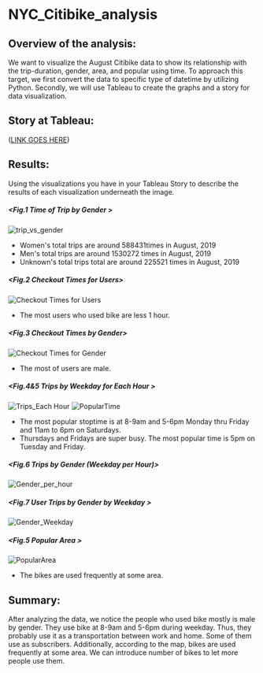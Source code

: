 # NYC_Citibike_analysis
## Overview of the analysis: 
We want to visualize the August Citibike data to show its relationship with the trip-duration, gender, area, and popular using time. To approach this target, we first convert the data to specific type of datetime by utilizing Python. Secondly, we will use Tableau to create the graphs and a story for data visualization.
>
## Story at Tableau:
([LINK GOES HERE](https://public.tableau.com/app/profile/winny8874/viz/citibike_16435931161590/Story1?publish=yes))
>
## Results:
Using the visualizations you have in your Tableau Story to describe the results of each visualization underneath the image.
##### <Fig.1 Time of Trip by Gender >
![ trip_vs_gender](https://github.com/WeiTing83/NYC_Citibike_analysis2/blob/main/image/trip_vs_gender.png )
+ Women's total trips are around 588431times in August, 2019
+ Men's total trips are around 1530272 times in August, 2019
+ Unknown's total trips total are around 225521 times in August, 2019
##### <Fig.2 Checkout Times for Users>
![ Checkout Times for Users](https://github.com/WeiTing83/NYC_Citibike_analysis2/blob/main/image/Checkout%20Times%20for%20Users.png )
+ The most users who used bike are less 1 hour.
##### <Fig.3 Checkout Times by Gender>
![ Checkout Times for Gender](https://github.com/WeiTing83/NYC_Citibike_analysis2/blob/main/image/Checkout%20Times%20by%20Gender.png )
+ The most of users are male.
##### <Fig.4&5 Trips by Weekday for Each Hour >
![ Trips_Each Hour](https://github.com/WeiTing83/NYC_Citibike_analysis2/blob/main/image/Trips_Each%20Hour.png )
![ PopularTime](https://github.com/WeiTing83/NYC_Citibike_analysis2/blob/main/image/PopularTime.png )
+ The most popular stoptime is at 8-9am and 5-6pm Monday thru Friday and 11am to 6pm on Saturdays.
+ Thursdays and Fridays are super busy. The most popular time is 5pm on Tuesday and Friday.
##### <Fig.6 Trips by Gender (Weekday per Hour)>
![ Gender_per_hour](https://github.com/WeiTing83/NYC_Citibike_analysis2/blob/main/image/Gender_per_hour.png )
##### <Fig.7 User Trips by Gender by Weekday >
![ Gender_Weekday](https://github.com/WeiTing83/NYC_Citibike_analysis2/blob/main/image/Gender_Weekday.png )
##### <Fig.5 Popular Area >
![ PopularArea](https://github.com/WeiTing83/NYC_Citibike_analysis2/blob/main/image/PopularArea.png )
+ The bikes are used frequently at some area.
>
## Summary: 
After analyzing the data, we notice the people who used bike mostly is male by gender. They use bike at 8-9am and 5-6pm during weekday. Thus, they probably use it as a transportation between work and home. Some of them use as subscribers. Additionally, according to the map, bikes are used frequently at some area. We can introduce number of bikes to let more people use them.

